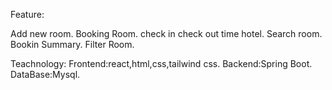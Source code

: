 Feature:

Add new room.
Booking Room.
check in check out time hotel.
Search room.
Bookin Summary.
Filter Room.

Teachnology:
Frontend:react,html,css,tailwind css.
Backend:Spring Boot.
DataBase:Mysql.

